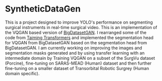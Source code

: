 # SyntheticDataGen

This is a project designed to improve YOLO's performance on segmenting surgical instruments in real-time surgical video. This is an implementation of the VQGAN based version of [BigDatasetGAN](https://github.com/nv-tlabs/bigdatasetgan_code). I rearranged some of the code from [Taiming Transformers](https://github.com/CompVis/taming-transformers) and implemented the segmentation head for VQGAN from BigDatasetGAN based on the segmentation head from BigDatasetGAN. I am currently working on improving the images and segmentation masks generated and by using transfer learning with an intermediate domain by Training VQGAN on a subset of the SurgVu dataset (Porcine), fine-tuning on SARAS-MEAD (Human) dataset and then further fine-tuning on a smaller dataset of Transorbital Robotic Surgrey (Human domain specific).
